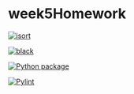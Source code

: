 # week5Homework

[![isort](https://github.com/vcu-Nikitachapagai/week5homework/actions/workflows/isort.yml/badge.svg)](https://github.com/vcu-Nikitachapagai/week5homework/actions/workflows/isort.yml)



[![black](https://github.com/vcu-Nikitachapagai/week5homework/actions/workflows/pyblack.yml/badge.svg)](https://github.com/vcu-Nikitachapagai/week5homework/actions/workflows/pyblack.yml)



[![Python package](https://github.com/vcu-Nikitachapagai/week5homework/actions/workflows/pytest.yml/badge.svg)](https://github.com/vcu-Nikitachapagai/week5homework/actions/workflows/pytest.yml)



[![Pylint](https://github.com/vcu-Nikitachapagai/week5homework/actions/workflows/pylint.yml/badge.svg)](https://github.com/vcu-Nikitachapagai/week5homework/actions/workflows/pylint.yml)



